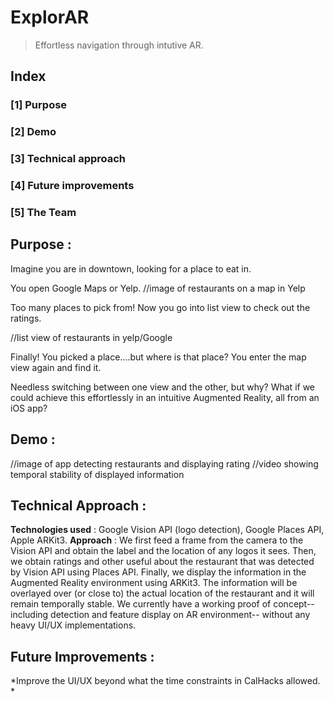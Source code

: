 # ExplorAR
> Effortless navigation through intutive AR.

## Index
### [1] Purpose  
### [2] Demo
### [3] Technical approach
### [4] Future improvements
### [5] The Team


## Purpose :
Imagine you are in downtown, looking for a place to eat in. 


You open Google Maps or Yelp.
//image of restaurants on a map in Yelp

Too many places to pick from! Now you go into list view to check out the ratings.

//list view of restaurants in yelp/Google

Finally! You picked a place....but where is that place? You enter the map view again and find it.

Needless switching between one view and the other, but why? What if we could achieve this effortlessly in an intuitive Augmented Reality, all from an iOS app?

## Demo :
//image of app detecting restaurants and displaying rating
//video showing temporal stability of displayed information

## Technical Approach :
__Technologies used__ : Google Vision API (logo detection), Google Places API, Apple ARKit3.
__Approach__ : We first feed a frame from the camera to the Vision API and obtain the label and the location of any logos it sees. Then, we obtain ratings and other useful about the restaurant that was detected by Vision API using Places API. Finally, we display the information in the Augmented Reality environment using ARKit3. The information will be overlayed over (or close to) the actual location of the restaurant and it will remain temporally stable. We currently have a working proof of concept--including detection and feature display on AR environment-- without any heavy UI/UX implementations.

## Future Improvements :
*Improve the UI/UX beyond what the time constraints in CalHacks allowed. 
*
